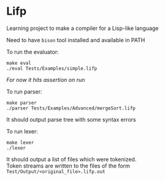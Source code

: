 #  Lifp

Learning project to make a compiler for a Lisp-like language


Need to have `bison` tool installed and available in PATH

To run the evaluator:
```
make eval
./eval Tests/Examples/simple.lifp
```
*For now it hits assertion on run*


To run parser:
```
make parser
./parser Tests/Examples/Advanced/mergeSort.lifp
```

It should output parse tree with some syntax errors


To run lexer:
```
make lexer
./lexer
```

It should output a list of files which were tokenized.  
Token streams are written to the files of the form `Test/Output/<original_file>.lifp.out`

